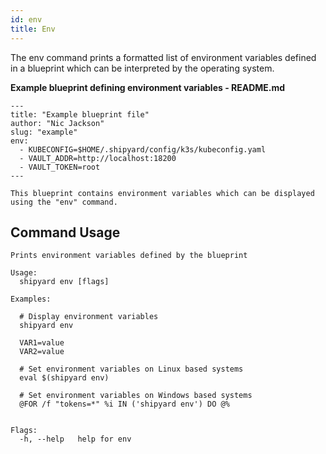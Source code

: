 ```yaml
---
id: env
title: Env
---
```

The env command prints a formatted list of environment variables defined in a blueprint which can be interpreted by the operating system.

**Example blueprint defining environment variables - README.md**
```
---
title: "Example blueprint file"
author: "Nic Jackson"
slug: "example"
env:
  - KUBECONFIG=$HOME/.shipyard/config/k3s/kubeconfig.yaml
  - VAULT_ADDR=http://localhost:18200
  - VAULT_TOKEN=root
---

This blueprint contains environment variables which can be displayed using the "env" command.
```

## Command Usage
```shell
Prints environment variables defined by the blueprint

Usage:
  shipyard env [flags]

Examples:

  # Display environment variables
  shipyard env
  
  VAR1=value
  VAR2=value
  
  # Set environment variables on Linux based systems
  eval $(shipyard env)
    
  # Set environment variables on Windows based systems
  @FOR /f "tokens=*" %i IN ('shipyard env') DO @%


Flags:
  -h, --help   help for env
```
